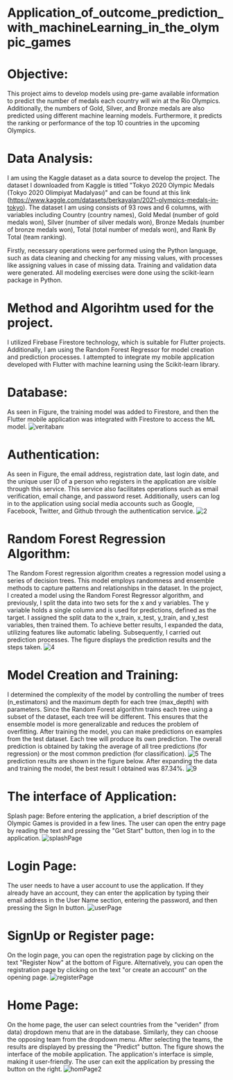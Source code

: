 # Application_of_outcome_prediction_with_machineLearning_in_the_olympic_games
# Objective:
This project aims to develop models using pre-game available information to predict the number of medals each country will win at the Rio Olympics. Additionally, the numbers of Gold, Silver, and Bronze medals are also predicted using different machine learning models. Furthermore, it predicts the ranking or performance of the top 10 countries in the upcoming Olympics.
# Data Analysis:
I am using the Kaggle dataset as a data source to develop the project. The dataset I downloaded from Kaggle is titled "Tokyo 2020 Olympic Medals (Tokyo 2020 Olimpiyat Madalyası)" and can be found at this link (https://www.kaggle.com/datasets/berkayalan/2021-olympics-medals-in-tokyo). The dataset I am using consists of 93 rows and 6 columns, with variables including Country (country names), Gold Medal (number of gold medals won), Silver (number of silver medals won), Bronze Medals (number of bronze medals won), Total (total number of medals won), and Rank By Total (team ranking).

Firstly, necessary operations were performed using the Python language, such as data cleaning and checking for any missing values, with processes like assigning values in case of missing data. Training and validation data were generated. All modeling exercises were done using the scikit-learn package in Python.

# Method and Algorihtm used for the project.
I utilized Firebase Firestore technology, which is suitable for Flutter projects. Additionally, I am using the Random Forest Regressor for model creation and prediction processes. I attempted to integrate my mobile application developed with Flutter with machine learning using the Scikit-learn library.
# Database:
As seen in Figure, the training model was added to Firestore, and then the Flutter mobile application was integrated with Firestore to access the ML model.
![veritabanı](https://github.com/Ehsan20202020/Application_of_outcome_prediction_with_machineLearning_in_the_olympic_games/assets/63020393/180caccd-cf8c-4703-be53-73a9d372b4a7)
# Authentication:

As seen in Figure, the email address, registration date, last login date, and the unique user ID of a person who registers in the application are visible through this service. This service also facilitates operations such as email verification, email change, and password reset. Additionally, users can log in to the application using social media accounts such as Google, Facebook, Twitter, and Github through the authentication service.
![2](https://github.com/Ehsan20202020/Application_of_outcome_prediction_with_machineLearning_in_the_olympic_games/assets/63020393/2d440d4d-0ec6-41d3-9327-d64979ae42d1)

# Random Forest Regression Algorithm:
The Random Forest regression algorithm creates a regression model using a series of decision trees. This model employs randomness and ensemble methods to capture patterns and relationships in the dataset. 
In the project, I created a model using the Random Forest Regressor algorithm, and previously, I split the data into two sets for the x and y variables. The y variable holds a single column and is used for predictions, defined as the target. I assigned the split data to the x_train, x_test, y_train, and y_test variables, then trained them. To achieve better results, I expanded the data, utilizing features like automatic labeling. Subsequently, I carried out prediction processes. The figure displays the prediction results and the steps taken.
![4](https://github.com/Ehsan20202020/Application_of_outcome_prediction_with_machineLearning_in_the_olympic_games/assets/63020393/2fb84581-d24b-4fc6-9a54-cb820b4a75ba)
# Model Creation and Training:
I determined the complexity of the model by controlling the number of trees (n_estimators) and the maximum depth for each tree (max_depth) with parameters. Since the Random Forest algorithm trains each tree using a subset of the dataset, each tree will be different. This ensures that the ensemble model is more generalizable and reduces the problem of overfitting. After training the model, you can make predictions on examples from the test dataset. Each tree will produce its own prediction. The overall prediction is obtained by taking the average of all tree predictions (for regression) or the most common prediction (for classification).
![5](https://github.com/Ehsan20202020/Application_of_outcome_prediction_with_machineLearning_in_the_olympic_games/assets/63020393/5b273283-ab70-4203-94e8-2f49ac887699)
The prediction results are shown in the figure below. After expanding the data and training the model, the best result I obtained was 87.34%.
![9](https://github.com/Ehsan20202020/Application_of_outcome_prediction_with_machineLearning_in_the_olympic_games/assets/63020393/048d787b-f135-4199-b03b-5aafefee26b4)
# The interface of Application:
Splash page: Before entering the application, a brief description of the Olympic Games is provided in a few lines. The user can open the entry page by reading the text and pressing the "Get Start" button, then log in to the application.
![splashPage](https://github.com/Ehsan20202020/Application_of_outcome_prediction_with_machineLearning_in_the_olympic_games/assets/63020393/1e58385b-692e-40c5-a48a-45f76de0efe4)
# Login Page: 
The user needs to have a user account to use the application. If they already have an account, they can enter the application by typing their email address in the User Name section, entering the password, and then pressing the Sign In button.
![userPage](https://github.com/Ehsan20202020/Application_of_outcome_prediction_with_machineLearning_in_the_olympic_games/assets/63020393/b868bce3-85bb-4898-aeee-95cf95353768)
# SignUp or Register page:
On the login page, you can open the registration page by clicking on the text "Register Now" at the bottom of Figure. Alternatively, you can open the registration page by clicking on the text "or create an account" on the opening page.
![registerPage](https://github.com/Ehsan20202020/Application_of_outcome_prediction_with_machineLearning_in_the_olympic_games/assets/63020393/f22da0b4-c54b-44ba-9eca-51fd95e5ed33)
# Home Page: 
On the home page, the user can select countries from the "veriden" (from data) dropdown menu that are in the database. Similarly, they can choose the opposing team from the dropdown menu. After selecting the teams, the results are displayed by pressing the "Predict" button. The figure shows the interface of the mobile application. The application's interface is simple, making it user-friendly. The user can exit the application by pressing the button on the right.
![homPage2](https://github.com/Ehsan20202020/Application_of_outcome_prediction_with_machineLearning_in_the_olympic_games/assets/63020393/f5811dd1-9129-458e-9a69-f9c24f7522be)








